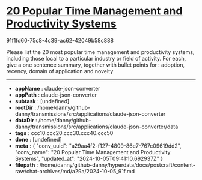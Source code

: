 # [20 Popular Time Management and Productivity Systems](https://claude.ai/chat/a29aa4f2-f127-4809-86e7-767c09619dd2)

91f1fd60-75c8-4c39-ac62-42049b58c888

Please list the 20 most popular time management and productivity systems, including those local to a particular industry or field of activity. For each, give a one sentence summary, together with bullet points for : adoption, recency, domain of application and novelty

---

* **appName** : claude-json-converter
* **appPath** : claude-json-converter
* **subtask** : [undefined]
* **rootDir** : /home/danny/github-danny/transmissions/src/applications/claude-json-converter
* **dataDir** : /home/danny/github-danny/transmissions/src/applications/claude-json-converter/data
* **tags** : ccc10.ccc20.ccc30.ccc40.ccc50
* **done** : [undefined]
* **meta** : {
  "conv_uuid": "a29aa4f2-f127-4809-86e7-767c09619dd2",
  "conv_name": "20 Popular Time Management and Productivity Systems",
  "updated_at": "2024-10-05T09:41:10.692937Z"
}
* **filepath** : /home/danny/github-danny/hyperdata/docs/postcraft/content-raw/chat-archives/md/a29a/2024-10-05_91f.md